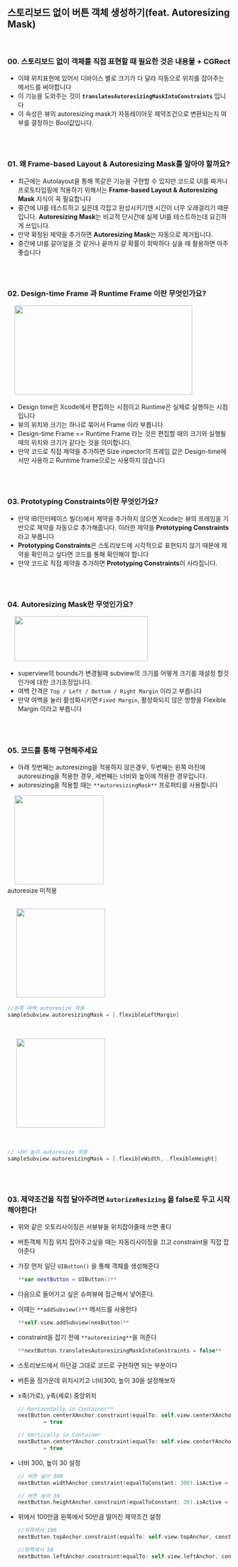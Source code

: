 
<br/><br/>

## **스토리보드 없이 버튼 객체 생성하기(feat. Autoresizing Mask)**

<br/>

### 00. 스토리보드 없이 객체를 직접 표현할 때 필요한 것은 내용물 + CGRect

- 이때 위치표현에 있어서 디바이스 별로 크기가 다 달라 자동으로 위치를 잡아주는 메서드를 써야합니다
- 이 기능을 도와주는 것이 **`translatesAutoresizingMaskIntoConstraints`** 입니다
- 이 속성은 뷰의 autoresizing mask가 자동레이아웃 제약조건으로 변환되는지 여부를 결정하는 Bool값입니다.

<br/>

#

### 01. 왜 **Frame-based Layout & Autoresizing Mask를 알아야 할까요?**

- 최근에는 Autolayout을 통해 똑같은 기능을 구현할 수 있지만 코드로 UI를 짜거나 프로토타입핑에 적용하기 위해서는  **Frame-based Layout & Autoresizing Mask** 지식이 꼭 필요합니다
- 중간에 UI를 테스트하고 싶은데 각잡고 완성시키기엔 시간이 너무 오래걸리기 때문입니다. **Autoresizing Mask**는 비교적 단시간에 실제 UI를 테스트하는데 요긴하게 쓰입니다.
- 만약 확정된 제약을 추가하면 **Autoresizing Mask**는 자동으로 제거됩니다.
- 중간에 UI를 갈아엎을 것 같거나 끝까지 갈 확률이 희박하다 싶을 때 활용하면 아주 좋습니다

<br/>

#

### 02. Design-time Frame 과 Runtime Frame 이란 무엇인가요?

&nbsp;&nbsp;&nbsp;&nbsp;<img src="http://i.stack.imgur.com/0Hbcr.png" width="400" height="200"><br/>

- Design time은 Xcode에서 편집하는 시점이고 Runtime은 실제로 실행하는 시점입니다
- 뷰의 위치와 크기는 하나로 묶어서 Frame 이라 부릅니다
- Design-time Frame == Runtime Frame 라는 것은 편집할 때의 크기와 실행될 때의 위치와 크기가 같다는 것을 의미합니다.
- 만약 코드로 직접 제약을 추가하면 Size inpector의 프레임 값은 Design-time에서만 사용하고 Runtime frame으로는 사용하지 않습니다

<br/>

#

### 03. **Prototyping Constraints이란 무엇인가요?**

- 만약 IB(인터페이스 빌더)에서 제약을 추가하지 않으면 Xcode는 뷰의 프레임을 기반으로 제약을 자동으로 추가해줍니다. 이러한 제약을 **Prototyping Constraints** 라고 부릅니다
- **Prototyping Constraints**은 스토리보드에 시각적으로 표현되지 않기 때문에 제약을 확인하고 싶다면 코드를 통해 확인해야 합니다
- 만약 코드로 직접 제약을 추가하면 **Prototyping Constraints**이 사라집니다.

<br/>

#

### 04. Autoresizing Mask란 무엇인가요?


&nbsp;&nbsp;&nbsp;&nbsp;<img src="http://www.thecodedself.com/assets/images/AutoResizing/Autoresizing-Example.gif" width="300" height="100"><br/>

- superview의 bounds가 변경될때 subview의 크기를 어떻게 크기를 재설정 할것인가에 대한 크기조정입니다.
- 여백 간격은 `Top / Left / Bottom / Right Margin` 이라고 부릅니다
- 만약 여백을 눌러 활성화시키면 `Fixed Margin`, 활성화되지 않은 방향을 Flexible Margin 이라고 부릅니다

<br/>

#

### 05. 코드를 통해 구현해주세요

- 아래 첫번째는 autoresizing을 적용하지 않은경우, 두번째는 왼쪽 마진에 autoresizing을 적용한 경우, 세번째는 너비와 높이에 적용한 경우입니다.
- autoresizing을 적용할 때는 `**autoresizingMask**` 프로퍼티를 사용합니다



&nbsp;&nbsp;&nbsp;&nbsp;<img src="http://blog.kakaocdn.net/dn/bw0uDB/btrcNkzO4lj/kpNokpdaBP2rtIroFrKTp1/img.gif" width="200" height="200"><br/>
autoresize 미적용 <br/><br/>

&nbsp;&nbsp;&nbsp;&nbsp; <img src="https://blog.kakaocdn.net/dn/VLhBV/btrcQfknuSf/78DT0osZKlkVjAlxbG6n20/img.gif" width="200" height="200"><br/>
```swift
//왼쪽 여백 autoresize 적용
sampleSubview.autoresizingMask = [.flexibleLeftMargin]
```

<br/>

&nbsp;&nbsp;&nbsp;&nbsp; <img src="https://blog.kakaocdn.net/dn/dYtZUP/btrcON2JJmT/KnOoYwwQaM2fSM8xnYJTL1/img.gif" width="200" height="200">

<br/>

```swift
// 너비 높이 autoresize 적용
sampleSubview.autoresizingMask = [.flexibleWidth, .flexibleHeight]
```
<br/>

#

### 03. 제약조건을 직접 달아주려면 `AutorizeResizing` 을 false로 두고 시작해야한다!

- 위와 같은 오토리사이징은 서뷰뷰들 위치잡아줄때 쓰면 좋다
- 버튼객체 직접 위치 잡아주고싶을 때는 자동리사이징을 끄고 constraint을 직접 잡아준다
- 가장 먼저 일단 `UIButton()` 을 통해 객체를 생성해준다
    
    ```swift
    **var nextButton = UIButton()**
    ```
    

- 다음으로 들어가고 싶은 슈퍼뷰에 접근해서 넣어준다.
- 이때는 `**addSubview()**` 메서드를 사용한다
    
    ```swift
    **self.view.addSubview(nexButton)**
    ```    

- constraint을 잡기 전에 `**autoresizing**`을 꺼준다
    
    ```swift
    **nextButton.translatesAutoresizingMaskIntoConstraints = false**
    ```
    
- 스토리보드에서 하던걸 그대로 코드로 구현하면 되는 부분이다
- 버튼을 정가운데 위치시키고 너비300, 높이 30을 설정해보자
- x축(가로), y축(세로) 중앙위치
    
    ```swift
    // Horizontally in Container**
    nextButton.centerXAnchor.constraint(equalTo: self.view.centerXAnchor).isActive 
    		= true
    
    // Vertically in Container
    nextButton.centerYAnchor.constraint(equalTo: self.view.centerYAnchor).isActive 
    		= true
    ```
    

- 너비 300, 높이 30 설정
    
    ```swift
    // 버튼 넓이 300
    nextButton.widthAnchor.constraint(equalToConstant: 300).isActive = true
    
    // 버튼 높이 30
    nextButton.heightAnchor.constraint(equalToConstant: 30).isActive = true**
    ```
    

- 위에서 100만큼 왼쪽에서 50만큼 떨어진 제약조건 설정
  ~~~ swift
  //위쪽에서 100
  nextButton.topAnchor.constraint(equalTo: self.view.topAnchor, constant:   100).isActive = true

  //왼쪽에서 50
  nextButton.leftAnchor.constraint(equalTo: self.view.leftAnchor, constant:   50).isActive = true
  ~~~



